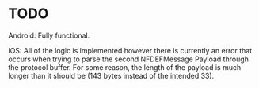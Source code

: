 # TODO
Android: Fully functional.

iOS: All of the logic is implemented however there is currently an error that occurs when trying to parse the second NFDEFMessage Payload through the protocol buffer. For some reason, the length of the payload is much longer than it should be (143 bytes instead of the intended 33).
